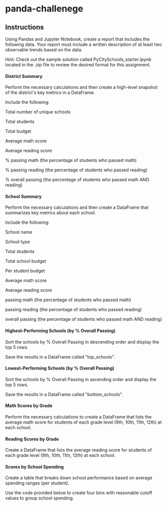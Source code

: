# panda-challenege
## Instructions
Using Pandas and Jupyter Notebook, create a report that includes the following data. Your report must include a written description of at least two observable trends based on the data.

Hint: Check out the sample solution called PyCitySchools_starter.ipynb located in the .zip file to review the desired format for this assignment.

#### District Summary
Perform the necessary calculations and then create a high-level snapshot of the district's key metrics in a DataFrame.

Include the following:

Total number of unique schools

Total students

Total budget

Average math score

Average reading score

% passing math (the percentage of students who passed math)

% passing reading (the percentage of students who passed reading)

% overall passing (the percentage of students who passed math AND reading)

#### School Summary
Perform the necessary calculations and then create a DataFrame that summarizes key metrics about each school.

Include the following:

School name

School type

Total students

Total school budget

Per student budget

Average math score

Average reading score

passing math (the percentage of students who passed math)

 passing reading (the percentage of students who passed reading)

 overall passing (the percentage of students who passed math AND reading)

#### Highest-Performing Schools (by % Overall Passing)
Sort the schools by % Overall Passing in descending order and display the top 5 rows.

Save the results in a DataFrame called "top_schools".

#### Lowest-Performing Schools (by % Overall Passing)
Sort the schools by % Overall Passing in ascending order and display the top 5 rows.

Save the results in a DataFrame called "bottom_schools".

#### Math Scores by Grade
Perform the necessary calculations to create a DataFrame that lists the average math score for students of each grade level (9th, 10th, 11th, 12th) at each school.

#### Reading Scores by Grade
Create a DataFrame that lists the average reading score for students of each grade level (9th, 10th, 11th, 12th) at each school.

#### Scores by School Spending
Create a table that breaks down school performance based on average spending ranges (per student).

Use the code provided below to create four bins with reasonable cutoff values to group school spending.

 
